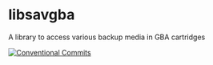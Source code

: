 # libsavgba
A library to access various backup media in GBA cartridges

[![Conventional Commits](https://img.shields.io/badge/Conventional%20Commits-1.0.0-yellow.svg)](https://conventionalcommits.org)

